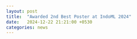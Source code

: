 ```yaml
---
layout: post
title:  "Awarded 2nd Best Poster at IndoML 2024"
date:   2024-12-22 21:21:00 +0530
categories: news
---
```

